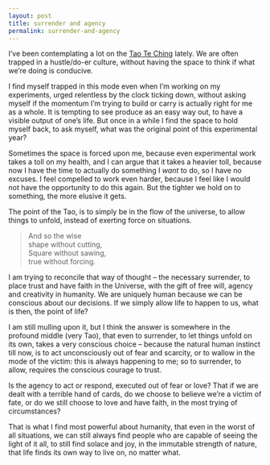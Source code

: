 ```yaml
---
layout: post
title: surrender and agency
permalink: surrender-and-agency
---
```


I’ve been contemplating a lot on the [Tao Te Ching](http://www.amazon.com/Lao-Tzu-Ching-About-Power/dp/1570623953) lately. We are often trapped in a hustle/do-er culture, without having the space to think if what we’re doing is conducive.

I find myself trapped in this mode even when I’m working on my experiments, urged relentless by the clock ticking down, without asking myself if the momentum I’m trying to build or carry is actually right for me as a whole. It is tempting to see produce as an easy way out, to have a visible output of one’s life. But once in a while I find the space to hold myself back, to ask myself, what was the original point of this experimental year? 

Sometimes the space is forced upon me, because even experimental work takes a toll on my health, and I can argue that it takes a heavier toll, because now I have the time to actually do something I _want_ to do, so I have no excuses. I feel compelled to work even harder, because I feel like I would not have the opportunity to do this again. But the tighter we hold on to something, the more elusive it gets. 

The point of the Tao, is to simply be in the flow of the universe, to allow things to unfold, instead of exerting force on situations. 

> And so the wise   
> shape without cutting,  
> Square without sawing,  
> true without forcing.

I am trying to reconcile that way of thought – the necessary surrender, to place trust and have faith in the Universe, with the gift of free will, agency and creativity in humanity. We are uniquely human because we can be conscious about our decisions. If we simply allow life to happen to us, what is then, the point of life? 

I am still mulling upon it, but I think the answer is somewhere in the profound middle (very Tao), that even to surrender, to let things unfold on its own, takes a very conscious choice – because the natural human instinct till now, is to act unconsciously out of fear and scarcity, or to wallow in the mode of the victim: this is always happening to me; so to surrender, to allow, requires the conscious courage to trust. 

Is the agency to act or respond, executed out of fear or love? That if we are dealt with a terrible hand of cards, do we choose to believe we’re a victim of fate, or do we still choose to love and have faith, in the most trying of circumstances? 

That is what I find most powerful about humanity, that even in the worst of all situations, we can still always find people who are capable of seeing the light of it all, to still find solace and joy, in the immutable strength of nature, that life finds its own way to live on, no matter what.
